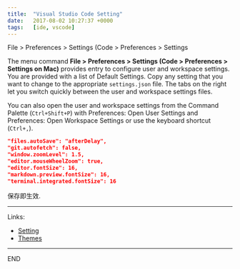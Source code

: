 ```yaml
---
title:  "Visual Studio Code Setting"
date:   2017-08-02 10:27:37 +0000
tags:   [ide, vscode]
---
```

File > Preferences > Settings (Code > Preferences > Settings

The menu command **File > Preferences > Settings (Code > Preferences > Settings on Mac)** provides entry to configure user and workspace settings. You are provided with a list of Default Settings. Copy any setting that you want to change to the appropriate `settings.json` file. The tabs on the right let you switch quickly between the user and workspace settings files.

You can also open the user and workspace settings from the Command Palette (`Ctrl+Shift+P`) with Preferences: Open User Settings and Preferences: Open Workspace Settings or use the keyboard shortcut (`Ctrl+,`).

```json
"files.autoSave": "afterDelay",
"git.autofetch": false,
"window.zoomLevel": 1.5,
"editor.mouseWheelZoom": true,
"editor.fontSize": 16,
"markdown.preview.fontSize": 16,
"terminal.integrated.fontSize": 16
```

保存即生效.

--- 
Links:
- [Setting](https://code.visualstudio.com/docs/getstarted/settings)
- [Themes](https://code.visualstudio.com/docs/getstarted/themes)

---
END
